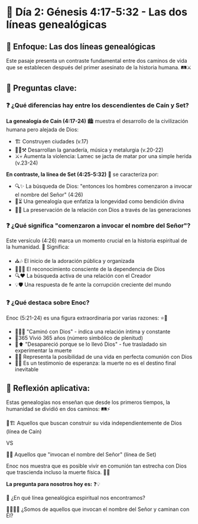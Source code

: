 # 📖 Día 2: Génesis 4:17-5:32 - Las dos líneas genealógicas

## 🎯 Enfoque: Las dos líneas genealógicas

Este pasaje presenta un contraste fundamental entre dos caminos de vida que se establecen después del primer asesinato de la historia humana. 🛤️⚔️

## 🔑 Preguntas clave:

### ❓ **¿Qué diferencias hay entre los descendientes de Caín y Set?**

**La genealogía de Caín (4:17-24)** 🏙️ muestra el desarrollo de la civilización humana pero alejada de Dios:

- 🏗️ Construyen ciudades (v.17)
- 🐄🎵⚒️ Desarrollan la ganadería, música y metalurgia (v.20-22)
- ⚔️💀 Aumenta la violencia: Lamec se jacta de matar por una simple herida (v.23-24)

**En contraste, la línea de Set (4:25-5:32)** 🙏 se caracteriza por:

- 🔍✨ La búsqueda de Dios: "entonces los hombres comenzaron a invocar el nombre del Señor" (4:26)
- 📜⏳ Una genealogía que enfatiza la longevidad como bendición divina
- 💝🤝 La preservación de la relación con Dios a través de las generaciones

### ❓ **¿Qué significa "comenzaron a invocar el nombre del Señor"?**

Este versículo (4:26) marca un momento crucial en la historia espiritual de la humanidad. 🌟 Significa:

- ⛪🎶 El inicio de la adoración pública y organizada
- 🙇‍♂️💭 El reconocimiento consciente de la dependencia de Dios
- 🔍❤️ La búsqueda activa de una relación con el Creador
- 💡🛡️ Una respuesta de fe ante la corrupción creciente del mundo

### ❓ **¿Qué destaca sobre Enoc?**

Enoc (5:21-24) es una figura extraordinaria por varias razones: ⭐👑

- 🚶‍♂️✨ "Caminó con Dios" - indica una relación íntima y constante
- 📅365 Vivió 365 años (número simbólico de plenitud)
- 🌟⬆️ "Desapareció porque se lo llevó Dios" - fue trasladado sin experimentar la muerte
- 🤝💒 Representa la posibilidad de una vida en perfecta comunión con Dios
- 🌈💪 Es un testimonio de esperanza: la muerte no es el destino final inevitable

## 💭 Reflexión aplicativa:

Estas genealogías nos enseñan que desde los primeros tiempos, la humanidad se dividió en dos caminos: 🛤️⚡

👥🏗️ Aquellos que buscan construir su vida independientemente de Dios (línea de Caín)

VS

👥🙏 Aquellos que "invocan el nombre del Señor" (línea de Set)

Enoc nos muestra que es posible vivir en comunión tan estrecha con Dios que trascienda incluso la muerte física. 🌟💫

**La pregunta para nosotros hoy es:** ❓💡

🤔 ¿En qué línea genealógica espiritual nos encontramos?

🙋‍♀️🙋‍♂️ ¿Somos de aquellos que invocan el nombre del Señor y caminan con Él?